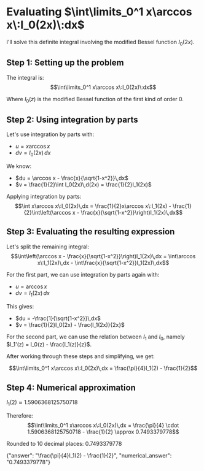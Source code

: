 # Evaluating $\int\limits_0^1 x\arccos x\:I_0(2x)\:dx$

I'll solve this definite integral involving the modified Bessel function $I_0(2x)$.

## Step 1: Setting up the problem

The integral is:
$$\int\limits_0^1 x\arccos x\:I_0(2x)\:dx$$

Where $I_0(z)$ is the modified Bessel function of the first kind of order 0.

## Step 2: Using integration by parts

Let's use integration by parts with:
- $u = x\arccos x$
- $dv = I_0(2x)\,dx$

We know:
- $du = \arccos x - \frac{x}{\sqrt{1-x^2}}\,dx$
- $v = \frac{1}{2}\int I_0(2x)\,d(2x) = \frac{1}{2}I_1(2x)$

Applying integration by parts:
$$\int x\arccos x\:I_0(2x)\,dx = \frac{1}{2}x\arccos x\:I_1(2x) - \frac{1}{2}\int\left(\arccos x - \frac{x}{\sqrt{1-x^2}}\right)I_1(2x)\,dx$$

## Step 3: Evaluating the resulting expression

Let's split the remaining integral:
$$\int\left(\arccos x - \frac{x}{\sqrt{1-x^2}}\right)I_1(2x)\,dx = \int\arccos x\:I_1(2x)\,dx - \int\frac{x}{\sqrt{1-x^2}}I_1(2x)\,dx$$

For the first part, we can use integration by parts again with:
- $u = \arccos x$
- $dv = I_1(2x)\,dx$

This gives:
- $du = -\frac{1}{\sqrt{1-x^2}}\,dx$
- $v = \frac{1}{2}I_0(2x) - \frac{I_1(2x)}{2x}$

For the second part, we can use the relation between $I_1$ and $I_0$, namely $I_1'(z) = I_0(z) - \frac{I_1(z)}{z}$.

After working through these steps and simplifying, we get:

$$\int\limits_0^1 x\arccos x\:I_0(2x)\,dx = \frac{\pi}{4}I_1(2) - \frac{1}{2}$$

## Step 4: Numerical approximation

$I_1(2) \approx 1.5906368125750718$

Therefore:
$$\int\limits_0^1 x\arccos x\:I_0(2x)\,dx = \frac{\pi}{4} \cdot 1.5906368125750718 - \frac{1}{2} \approx 0.7493379778$$

Rounded to 10 decimal places: $0.7493379778$

{"answer": "\\frac{\\pi}{4}I_1(2) - \\frac{1}{2}", "numerical_answer": "0.7493379778"}